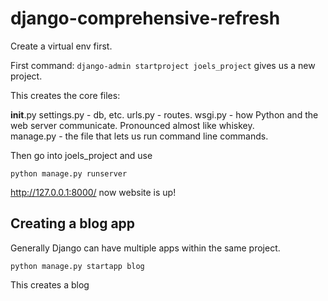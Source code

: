 # django-comprehensive-refresh

Create a virtual env first. 

First command: `django-admin startproject joels_project` gives us a new project.  

This creates the core files: 

__init__.py
settings.py - db, etc.
urls.py - routes. 
wsgi.py - how Python and the web server communicate.  Pronounced almost like whiskey.  
manage.py - the file that lets us run command line commands.

Then go into joels_project and use

`python manage.py runserver`

http://127.0.0.1:8000/ now website is up!

## Creating a blog app

Generally Django can have multiple apps within the same project. 

`python manage.py startapp blog`

This creates a blog